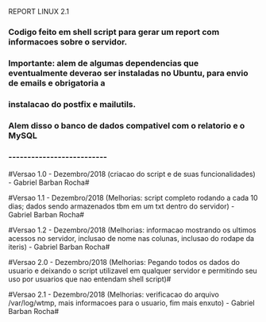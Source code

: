 REPORT LINUX 2.1


### Codigo feito em shell script para gerar um report com informacoes sobre o servidor. ###
### Importante: alem de algumas dependencias que eventualmente deverao ser instaladas no Ubuntu, para envio de emails e obrigatoria a ###
### instalacao do postfix  e mailutils. ###
### Alem disso o banco de dados compativel com o relatorio e o MySQL ###

### -------------------------- ###

#Versao 1.0 - Dezembro/2018 (criacao do script e de suas funcionalidades) - Gabriel Barban Rocha#

#Versao 1.1 - Dezembro/2018 (Melhorias: script completo rodando a cada 10 dias; dados sendo armazenados tbm em um txt dentro do servidor) - Gabriel Barban Rocha#

#Versao 1.2 - Dezembro/2018 (Melhorias: informacao mostrando os ultimos acessos no servidor, inclusao de nome nas colunas, inclusao do rodape da iteris) - Gabriel Barban Rocha#

#Versao 2.0 - Dezembro/2018 (Melhorias: Pegando todos os dados do usuario e deixando o script utilizavel em qualquer servidor e permitindo seu uso por usuarios que nao entendam shell script)#

#Versao 2.1 - Dezembro/2018 (Melhorias: verificacao do arquivo /var/log/wtmp, mais informacoes para o usuario, fim mais enxuto) - Gabriel Barban Rocha#
